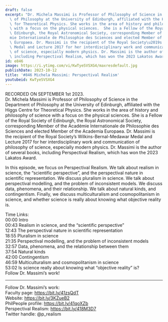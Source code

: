 ```yaml
---
draft: false
excerpt: "Dr. Michela Massimi is Professor of Philosophy of Science in the Department\
  \ of Philosophy at the University of Edinburgh, affiliated with the Higgs Centre\
  \ for Theoretical Physics. She works in the area of history and philosophy of science\
  \ with a focus on the physical sciences.  She is a Fellow of the Royal Society of\
  \ Edinburgh, the Royal Astronomical Society, corresponding Member of the Acad\xE9\
  mie Internationale de Philosophie des Sciences and elected Member of the Academia\
  \ Europaea. Dr. Massimi is the recipient of the Royal Society\u2019s Wilkins-Bernal-Medawar\
  \ Medal and Lecture 2017 for her interdisciplinary work and communication of philosophy\
  \ of science, especially modern physics. Dr. Massimi is the author of several books,\
  \ including Perspectival Realism, which has won the 2023 Lakatos Award."
id: e846
image: https://i.ytimg.com/vi/KwTyeSVSXG4/maxresdefault.jpg
publishDate: 2023-10-12
title: '#846 Michela Massimi: Perspectival Realism'
youtubeid: KwTyeSVSXG4
---
```

RECORDED ON SEPTEMBER 1st 2023.  
Dr. Michela Massimi is Professor of Philosophy of Science in the Department of Philosophy at the University of Edinburgh, affiliated with the Higgs Centre for Theoretical Physics. She works in the area of history and philosophy of science with a focus on the physical sciences.  She is a Fellow of the Royal Society of Edinburgh, the Royal Astronomical Society, corresponding Member of the Académie Internationale de Philosophie des Sciences and elected Member of the Academia Europaea. Dr. Massimi is the recipient of the Royal Society’s Wilkins-Bernal-Medawar Medal and Lecture 2017 for her interdisciplinary work and communication of philosophy of science, especially modern physics. Dr. Massimi is the author of several books, including Perspectival Realism, which has won the 2023 Lakatos Award.

In this episode, we focus on Perspectival Realism. We talk about realism in science, the “scientific perspective”, and the perspectival nature in scientific representation. We discuss pluralism in science. We talk about perspectival modelling, and the problem of inconsistent models. We discuss data, phenomena, and their relationship. We talk about natural kinds, and contingentism. Finally, we discuss multiculturalism and cosmopolitanism in science, and whether science is really about knowing what objective reality is.

Time Links:  
00:00 Intro  
00:43  Realism in science, and the “scientific perspective”  
12:43  The perspectival nature in scientific representation  
18:55  Pluralism in science  
21:35  Perspectival modelling, and the problem of inconsistent models  
32:57  Data, phenomena, and the relationship between them  
37:54  Natural kinds  
42:00  Contingentism  
46:59  Multiculturalism and cosmopolitanism in science  
53:02  Is science really about knowing what “objective reality” is?  
  Follow Dr. Massimi’s work!

---

Follow Dr. Massimi’s work:  
Faculty page: https://bit.ly/41zsQdT  
Website: https://bit.ly/3KZueB2  
PhilPeople profile: https://bit.ly/41qoXZb  
Perspectival Realism: https://bit.ly/418M3D7  
Twitter handle: @p_realism
